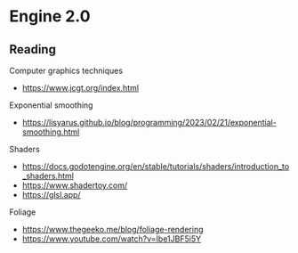 # Engine 2.0

## Reading

Computer graphics techniques
- https://www.jcgt.org/index.html

Exponential smoothing
- https://lisyarus.github.io/blog/programming/2023/02/21/exponential-smoothing.html

Shaders
- https://docs.godotengine.org/en/stable/tutorials/shaders/introduction_to_shaders.html
- https://www.shadertoy.com/
- https://glsl.app/

Foliage
- https://www.thegeeko.me/blog/foliage-rendering
- https://www.youtube.com/watch?v=Ibe1JBF5i5Y

